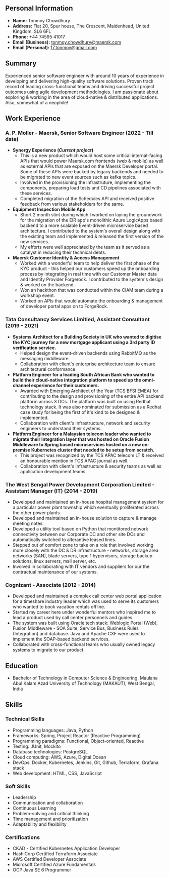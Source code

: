 ## Personal Information
- **Name:** Tonmoy Chowdhury
- **Address:** Flat 20, Spur house, The Crescent, Maidenhead, United Kingdom, SL6 6FL
- **Phone:** +44 74595 41017
- **Email (Business):** tonmoy.chowdhury@maersk.com
- **Email (Personal):** 17.tonmoy@gmail.com

## Summary
Experienced senior software engineer with around 10 years of experience in developing and delivering high-quality software solutions. Proven track record of leading cross-functional teams and driving successful project outcomes using agile development methodologies. I am passionate about exploring & working in the area of cloud-native & distributed applications. Also, somewhat of a neophile!

## Work Experience
### A. P. Moller - Maersk, Senior Software Engineer (2022 - Till date)
- **Synergy Experience (_Current project_)**
  - This is a new product which would host some critical internal-facing APIs that would power Maersk.com frontends (web & mobile) as well as external APIs that are exposed on the Maersk Developer portal. Some of these APIs were backed by legacy backends and needed to be migrated to new event sources such as kafka topics.
  - Involved in the provisioning the infrastruture, implementing the components, preparing load tests and CD pipelines associated with these services.
  - Completed migration of the Schedules API and received positive feedback from various stakeholders for the same.
- **Equipment Inspection Mobile App**
  - Short 2 month stint during which I worked on laying the groundwork for the migration of the EIR app's monolithic Azure LogicApps based backend to a more scalable Event-driven microservice based architecture. I contributed to the system's overall design along with the existing team and implemented & released the first version of the new services.
  - My efforts were well appreciated by the team as it served as a catalyst in reducing their technical debts.
- **Maersk Customer Identity & Access Management**
  - Worked with a wonderful team to help deliver the first phase of the KYC product - this helped our customers speed up the onboarding process by integrating in real time with our Customer Master data and Identity Provider Forgerock. I contributed to the system's design & worked on the backend.
  - Won an hackthon that was conducted within the CIAM team during a workshop event.
  - Worked on APIs that would automate the onboarding & management of developer portal apps on to ForgeRock.


### Tata Consultancy Services Limitied, Assistant Consultant (2019 - 2021)
- **Systems Architect for a Building Society in UK who wanted to digitise the KYC journey for a new mortgage applicant using a 3rd party ID verification service.**
  - Helped design the event-driven backends using RabbitMQ as the messaging middleware.
  - Collaboration with client's enterprise architecture team to ensure architectural conformance.
- **Platform Engineer for a leading South African Bank who wanted to build their cloud-native integration platform to speed up the omni-channel experience for their customers.**
  - Awarded with Emerging Architect of the Year (TCS BFSI EMEA) for contributing to the design and provisioning of the entire API backend platform across 3 DCs. The platform was built on using Redhat technology stack. It was also nominated for submission as a Redhat case study for being the first of it's kind to be designed & implemented.
  - Collaboration with client's infrastructure, network and security engineers to understand their systems.
- **Platform Engineer for a Malaysian telecom leader who wanted to migrate their integration layer that was hosted on Oracle Fusion Middleware to Spring based microservices hosted on a new on-premise Kubernetes cluster that needed to be setup from scratch.**
  - This project was recognized by the TCS APAC telecom LT & received an honourable mention in TCS APAC journal as well.
  - Collaboration with client's infrastructure & security teams as well as application development teams.

### The West Bengal Power Development Corporation Limited - Assistant Manager (IT) (2014 - 2019)
- Developed and maintained an in-house hospital management system for a particular power plant township which eventually proliferated across the other power plants.
- Developed and maintained an in-house solution to capture & manage meeting notes.
- Developed a utility tool based on Python that montitored network connectivity between our Corporate DC and other site DCs and automatically switched to alterantive leased lines.
- Stepped out of comfort zone to take on a role that involved working more closely with the DC & DR infrastructure - networks, storage area networks (SAN), blade servers, type 1 hypervisors, storage backup solutions, linux servers, mail server, etc.
- Involved in collaborating with IT vendors and suppliers for our the contractual maintenance of our systems.

### Cognizant - Associate (2012 - 2014)
- Developed and maintained a complex call center web portal application for a timeshare industry leader which was used to serve its customers who wanted to book vacation rentals offline.
- Started my career here under wonderful mentors who inspired me to lead a product used by call center personnels and guides.
- The system was built using Oracle tech stack: Weblogic Portal (Web), Fusion Middleware - SOA Suite, Service Bus, Business Rules (Integration) and database. Java and Apache CXF were used to implement the SOAP-based backend services.
- Collaborated with cross-functional teams who usually owned legacy systems to migrate to our product.

## Education
- Bachelor of Technology in Computer Science & Engineering, Maulana Abul Kalam Azad University of Technology (MAKAUT), West Bengal, India

## Skills
### Technical Skills
- Programming languages: Java, Python
- Frameworks: Spring, Project Reactor (Reactive Programming)
- Programming paradigms: Functional, Object-oriented, Reactive
- Testing: JUnit, Mockito
- Database technologies: PostgreSQL
- Cloud computing: AWS, Azure, Digital Ocean
- DevOps: Docker, Kubernetes, Jenkins, Git, Github, Terraform, Grafana stack
- Web development: HTML, CSS, JavaScript

### Soft Skills
- Leadership
- Communication and collaboration
- Continuous Learning
- Problem-solving and critical thinking
- Time management and prioritization
- Adaptability and flexibility

### Certifications
- CKAD - Certified Kubernetes Application Developer
- HashiCorp Certified Terraform Associate
- AWS Certified Developer Associate
- Microsoft Certified Azure Fundamentals
- OCP Java SE 6 Programmer
